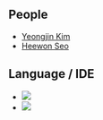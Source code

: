 ## People

* [Yeongjin Kim](https://github.com/youngjeanskr "김영진")
* [Heewon Seo](https://github.com/heewonsuhh "서희원")

## Language / IDE

* <img src="https://img.shields.io/badge/Python-3776AB?style=flat&logo=Python&logoColor=white"/>
* <img src="https://img.shields.io/badge/Google Colab-F9AB00?style=flat&logo=Google Colab&logoColor=white"/>
